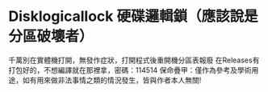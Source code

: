 # Disklogicallock 硬碟邏輯鎖（應該說是分區破壞者）

千萬別在實體機打開，無發作症狀，打開程式後重開機分區表報廢
在Releases有打包好的，不想編譯就在那裡拿，密碼：114514
保命疊甲：僅作為參考及學術用途，如有用來做非法事情之類的情況發生，皆與作者本人無關!
